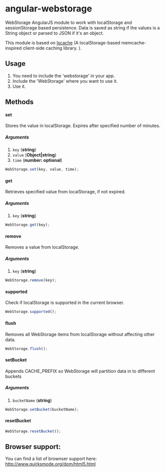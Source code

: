 angular-webstorage
==================

WebStorage AngularJS module to work with localStorage and sessionStorage based persistence. Data is saved as string if the values is a String object or parsed to JSON if it's an object.

This module is based on [lscache](http://github.com/pamelafox/lscache) (A localStorage-based memcache-inspired client-side caching library. ).

Usage
-----
 1. You need to include the 'webstorage' in your app.
 2. Include the 'WebStorage' where you want to use it.
 3. Use it.

Methods
-------
#### set
Stores the value in localStorage. Expires after specified number of minutes.
##### Arguments
1. `key` (**string**)
2. `value` (**Object|string**)
3. `time` (**number: optional**)

```js
WebStorage.set(key, value, time);
```
#### get
Retrieves specified value from localStorage, if not expired.
##### Arguments
1. `key` (**string**)

```js
WebStorage.get(key);
```

#### remove
Removes a value from localStorage.
##### Arguments
1. `key` (**string**)

```js
WebStorage.remove(key);
```

#### supported
Check if localStorage is supported in the current browser.

```js
WebStorage.supported();
```

#### flush
Removes all WebStorage items from localStorage without affecting other data.

```js
WebStorage.flush();
```

#### setBucket
Appends CACHE_PREFIX so WebStorage will partition data in to different buckets
##### Arguments
1. `bucketName` (**string**)

```js
WebStorage.setBucket(bucketName);
```

#### resetBucket

```js
WebStorage.resetBucket();
```





Browser support:
---------------
You can find a list of brownser support here: http://www.quirksmode.org/dom/html5.html
